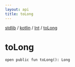 ```yaml
---
layout: api
title: toLong
---
```

[stdlib](../../index.md) / [kotlin](../index.md) / [Int](index.md) / [toLong](toLong.md)

# toLong

```
open public fun toLong(): Long
```
